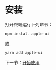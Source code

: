 # 安装

打开终端运行下列命令：

```
npm install apple-ui
```

或

```
yarn add apple-ui
```

下一节：[开始使用](#/doc/get-start)